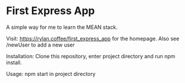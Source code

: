 # First Express App

A simple way for me to learn the MEAN stack.

Visit: https://rylan.coffee/first_express_app for the homepage. Also see /newUser to add a new user

Installation: Clone this repository, enter project directory and run npm install. 

Usage: npm start in project directory


